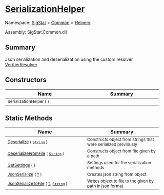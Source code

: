 # [SerializationHelper](./SerializationHelper.md)

Namespace: [SigStat]() > [Common](./../README.md) > [Helpers](./README.md)

Assembly: SigStat.Common.dll

## Summary
Json serialization and deserialization using the custom resolver  [VerifierResolver](https://github.com/hargitomi97/sigstat/blob/master/docs/md/SigStat/Common/Helpers/Serialization/VerifierResolver.md)

## Constructors

| Name<img width=400> | Summary<img width=400> | 
| --- | --- | 
| <sub>SerializationHelper (  )</sub>| <sub></sub>| <br>


## Static Methods

| Name<img width=400> | Summary<img width=400> | 
| --- | --- | 
| <sub>[Deserialize](./Methods/SerializationHelper-100664071.md) ( [`String`](https://docs.microsoft.com/en-us/dotnet/api/System.String) )</sub>| <sub>Constructs object from strings that were serialized previously</sub>| <br>
| <sub>[DeserializeFromFile](./Methods/SerializationHelper-100664072.md) ( [`String`](https://docs.microsoft.com/en-us/dotnet/api/System.String) )</sub>| <sub>Constructs object from file given by a path</sub>| <br>
| <sub>[GetSettings](./Methods/SerializationHelper-100664070.md) (  )</sub>| <sub>Settings used for the serialization methods</sub>| <br>
| <sub>[JsonSerialize](./Methods/SerializationHelper-100664074.md) ( [`T`](./SerializationHelper.md) )</sub>| <sub>Creates json string from object</sub>| <br>
| <sub>[JsonSerializeToFile](./Methods/SerializationHelper-100664073.md) ( [`T`](./SerializationHelper.md), [`String`](https://docs.microsoft.com/en-us/dotnet/api/System.String) )</sub>| <sub>Writes object to file to the given by path in json format</sub>| <br>


